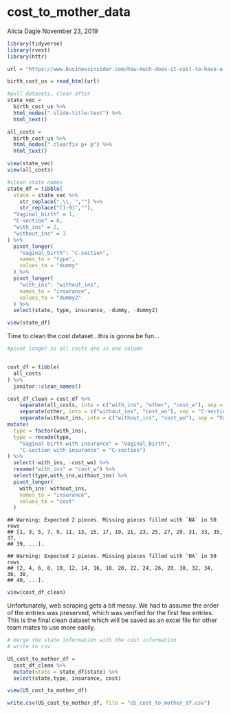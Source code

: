 cost\_to\_mother\_data
================
Alicia Dagle
November 23, 2019

``` r
library(tidyverse)
library(rvest)
library(httr)
```

``` r
url = "https://www.businessinsider.com/how-much-does-it-cost-to-have-a-baby-2018-4#35-maine-16"

birth_cost_us = read_html(url)

#pull datasets, clean after
state_vec =
  birth_cost_us %>% 
  html_nodes(".slide-title-text") %>% 
  html_text()

all_costs = 
  birth_cost_us %>% 
  html_nodes(".clearfix p+ p") %>% 
  html_text()

view(state_vec)
view(all_costs)
```

``` r
#clean state names
state_df = tibble(
  state = state_vec %>% 
    str_replace(".\\. ","") %>%
    str_replace("[1-9]",""),
  "Vaginal_birth" = 1,
  "C-section" = 0,
  "with_ins" = 2,
  "without_ins" = 3
) %>% 
  pivot_longer(
    "Vaginal_birth": "C-section",
    names_to = "type",
    values_to = "dummy"
  ) %>% 
  pivot_longer(
    "with_ins": "without_ins",
    names_to = "insurance",
    values_to = "dummy2"
  ) %>% 
  select(state, type, insurance, -dummy, -dummy2)

view(state_df)
```

Time to clean the cost dataset…this is gonna be fun…

``` r
#pivot longer so all costs are in one column


cost_df = tibble(
  all_costs
) %>% 
  janitor::clean_names()

cost_df_clean = cost_df %>% 
    separate(all_costs, into = c("with_ins", "other", "cost_w"), sep = "\\:") %>% 
    separate(other, into = c("without_ins", "cost_wo"), sep = "C-section without insurance" ) %>% 
    separate(without_ins, into = c("without_ins", "cost_wo"), sep = "Vaginal birth without insurance")%>%
mutate(
  type = factor(with_ins), 
  type = recode(type,
    "Vaginal birth with insurance" = "Vaginal_birth",
    "C-section with insurance" = "C-section")
) %>% 
  select(-with_ins, -cost_wo) %>% 
  rename("with_ins" = "cost_w") %>% 
  select(type,with_ins,without_ins) %>% 
  pivot_longer(
    with_ins: without_ins,
    names_to = "insurance",
    values_to = "cost"
  )
```

    ## Warning: Expected 2 pieces. Missing pieces filled with `NA` in 50 rows
    ## [1, 3, 5, 7, 9, 11, 13, 15, 17, 19, 21, 23, 25, 27, 29, 31, 33, 35, 37,
    ## 39, ...].

    ## Warning: Expected 2 pieces. Missing pieces filled with `NA` in 50 rows
    ## [2, 4, 6, 8, 10, 12, 14, 16, 18, 20, 22, 24, 26, 28, 30, 32, 34, 36, 38,
    ## 40, ...].

``` r
view(cost_df_clean)
```

Unfortunately, web scraping gets a bit messy. We had to assume the order
of the entries was preserved, which was verified for the first few
entries. This is the final clean dataset which will be saved as an excel
file for other team mates to use more easily.

``` r
# merge the state information with the cost information
# write to csv

US_cost_to_mother_df = 
  cost_df_clean %>% 
  mutate(state = state_df$state) %>% 
  select(state,type, insurance, cost)

view(US_cost_to_mother_df)

write.csv(US_cost_to_mother_df, file = "US_cost_to_mother_df.csv")
```
